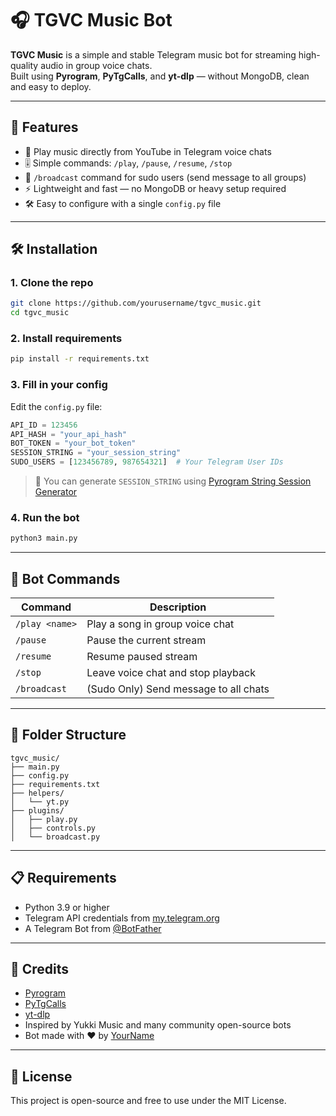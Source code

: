 # 🎧 TGVC Music Bot

**TGVC Music** is a simple and stable Telegram music bot for streaming high-quality audio in group voice chats.  
Built using **Pyrogram**, **PyTgCalls**, and **yt-dlp** — without MongoDB, clean and easy to deploy.

---

## 🚀 Features

- 🎵 Play music directly from YouTube in Telegram voice chats
- 🎚 Simple commands: `/play`, `/pause`, `/resume`, `/stop`
- 👑 `/broadcast` command for sudo users (send message to all groups)
- ⚡ Lightweight and fast — no MongoDB or heavy setup required
- 🛠 Easy to configure with a single `config.py` file

---

## 🛠️ Installation

### 1. Clone the repo

```bash
git clone https://github.com/yourusername/tgvc_music.git
cd tgvc_music
```

### 2. Install requirements

```bash
pip install -r requirements.txt
```

### 3. Fill in your config

Edit the `config.py` file:

```python
API_ID = 123456
API_HASH = "your_api_hash"
BOT_TOKEN = "your_bot_token"
SESSION_STRING = "your_session_string"
SUDO_USERS = [123456789, 987654321]  # Your Telegram User IDs
```

> 🔐 You can generate `SESSION_STRING` using [Pyrogram String Session Generator](https://docs.pyrogram.org/topics/sessions#string-session)

### 4. Run the bot

```bash
python3 main.py
```

---

## 💬 Bot Commands

| Command        | Description                          |
|----------------|--------------------------------------|
| `/play <name>` | Play a song in group voice chat      |
| `/pause`       | Pause the current stream             |
| `/resume`      | Resume paused stream                 |
| `/stop`        | Leave voice chat and stop playback   |
| `/broadcast`   | (Sudo Only) Send message to all chats|

---

## 📂 Folder Structure

```
tgvc_music/
├── main.py
├── config.py
├── requirements.txt
├── helpers/
│   └── yt.py
├── plugins/
│   ├── play.py
│   ├── controls.py
│   └── broadcast.py
```

---

## 📋 Requirements

- Python 3.9 or higher
- Telegram API credentials from [my.telegram.org](https://my.telegram.org)
- A Telegram Bot from [@BotFather](https://t.me/BotFather)

---

## 👑 Credits

- [Pyrogram](https://github.com/pyrogram/pyrogram)
- [PyTgCalls](https://github.com/pytgcalls/pytgcalls)
- [yt-dlp](https://github.com/yt-dlp/yt-dlp)
- Inspired by Yukki Music and many community open-source bots
- Bot made with ❤️ by [YourName](https://t.me/YourUsername)

---

## 📜 License

This project is open-source and free to use under the MIT License.